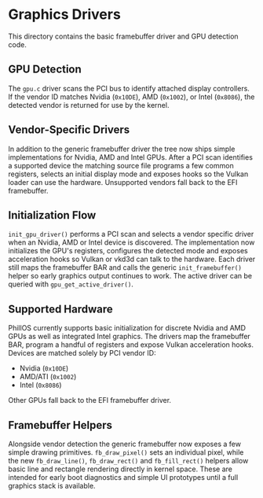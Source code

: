 # Graphics Drivers

This directory contains the basic framebuffer driver and GPU detection code.

## GPU Detection

The `gpu.c` driver scans the PCI bus to identify attached display controllers.
If the vendor ID matches Nvidia (`0x10DE`), AMD (`0x1002`), or Intel (`0x8086`),
the detected vendor is returned for use by the kernel.

## Vendor-Specific Drivers

In addition to the generic framebuffer driver the tree now ships simple
implementations for Nvidia, AMD and Intel GPUs. After a PCI scan identifies a
supported device the matching source file programs a few common registers,
selects an initial display mode and exposes hooks so the Vulkan loader can use
the hardware. Unsupported vendors fall back to the EFI framebuffer.

## Initialization Flow

`init_gpu_driver()` performs a PCI scan and selects a vendor specific driver
when an Nvidia, AMD or Intel device is discovered.  The implementation now
initializes the GPU's registers, configures the detected mode and exposes
acceleration hooks so Vulkan or vkd3d can talk to the hardware. Each driver
still maps the framebuffer BAR and calls the generic `init_framebuffer()` helper
so early graphics output continues to work. The active driver can be queried
with `gpu_get_active_driver()`.

## Supported Hardware

PhillOS currently supports basic initialization for discrete Nvidia and AMD GPUs
as well as integrated Intel graphics. The drivers map the framebuffer BAR,
program a handful of registers and expose Vulkan acceleration hooks. Devices are
matched solely by PCI vendor ID:

- Nvidia (`0x10DE`)
- AMD/ATI (`0x1002`)
- Intel (`0x8086`)

Other GPUs fall back to the EFI framebuffer driver.

## Framebuffer Helpers

Alongside vendor detection the generic framebuffer now exposes a few simple
drawing primitives. `fb_draw_pixel()` sets an individual pixel, while the new
`fb_draw_line()`, `fb_draw_rect()` and `fb_fill_rect()` helpers allow basic
line and rectangle rendering directly in kernel space. These are intended for
early boot diagnostics and simple UI prototypes until a full graphics stack is
available.
